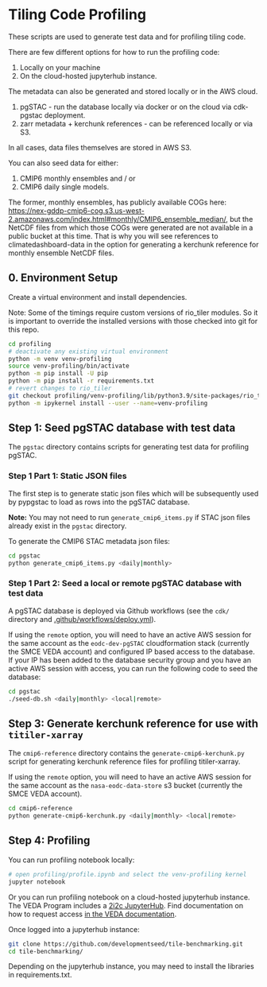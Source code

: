 # Tiling Code Profiling

These scripts are used to generate test data and for profiling tiling code.

There are few different options for how to run the profiling code:

1. Locally on your machine 
2. On the cloud-hosted jupyterhub instance.

The metadata can also be generated and stored locally or in the AWS cloud.

1. pgSTAC - run the database locally via docker or on the cloud via cdk-pgstac deployment.
2. zarr metadata + kerchunk references - can be referenced locally or via S3.

In all cases, data files themselves are stored in AWS S3.

You can also seed data for either:

1. CMIP6 monthly ensembles and / or
2. CMIP6 daily single models.

The former, monthly ensembles, has publicly available COGs here: https://nex-gddp-cmip6-cog.s3.us-west-2.amazonaws.com/index.html#monthly/CMIP6_ensemble_median/, but the NetCDF files from which those COGs were generated are not available in a public bucket at this time. That is why you will see references to climatedashboard-data in the option for generating a kerchunk reference for monthly ensemble NetCDF files.

## 0. Environment Setup

Create a virtual environment and install dependencies.

Note: Some of the timings require custom versions of rio_tiler modules. So it is important to override the installed versions with those checked into git for this repo.

```bash
cd profiling
# deactivate any existing virtual environment
python -m venv venv-profiling
source venv-profiling/bin/activate
python -m pip install -U pip
python -m pip install -r requirements.txt
# revert changes to rio_tiler
git checkout profiling/venv-profiling/lib/python3.9/site-packages/rio_tiler/
python -m ipykernel install --user --name=venv-profiling
```

## Step 1: Seed pgSTAC database with test data

The `pgstac` directory contains scripts for generating test data for profiling pgSTAC.

### Step 1 Part 1: Static JSON files

The first step is to generate static json files which will be subsequently used by pypgstac to load as rows into the pgSTAC database.

**Note:** You may not need to run `generate_cmip6_items.py` if STAC json files already exist in the `pgstac` directory.

To generate the CMIP6 STAC metadata json files:

```bash
cd pgstac
python generate_cmip6_items.py <daily|monthly>
```

### Step 1 Part 2: Seed a local or remote pgSTAC database with test data

A pgSTAC database is deployed via Github workflows (see the `cdk/` directory and [.github/workflows/deploy.yml](../.github/workflows/deploy.yml)).

If using the `remote` option, you will need to have an active AWS session for the same account as the `eodc-dev-pgSTAC` cloudformation stack (currently the SMCE VEDA account) and configured IP based access to the database. If your IP has been added to the database security group and you have an active AWS session with access, you can run the following code to seed the database:

```bash
cd pgstac
./seed-db.sh <daily|monthly> <local|remote>
```

## Step 3: Generate kerchunk reference for use with `titiler-xarray`

The `cmip6-reference` directory contains the `generate-cmip6-kerchunk.py` script for generating kerchunk reference files for profiling titiler-xarray.

If using the `remote` option, you will need to have an active AWS session for the same account as the `nasa-eodc-data-store` s3 bucket (currently the SMCE VEDA account).

```bash
cd cmip6-reference
python generate-cmip6-kerchunk.py <daily|monthly> <local|remote>
```

## Step 4: Profiling

You can run profiling notebook locally:

```bash
# open profiling/profile.ipynb and select the venv-profiling kernel
jupyter notebook 
```

Or you can run profiling notebook on a cloud-hosted jupyterhub instance. The VEDA Program includes a [2i2c JupyterHub](https://nasa-veda.2i2c.cloud/). Find documentation on how to request access [in the VEDA documentation](https://nasa-impact.github.io/veda-docs/services/jupyterhub.html).

Once logged into a jupyterhub instance:

```bash
git clone https://github.com/developmentseed/tile-benchmarking.git
cd tile-benchmarking/
```

Depending on the jupyterhub instance, you may need to install the libraries in requirements.txt.


